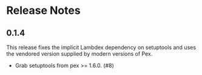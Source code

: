 # Release Notes

## 0.1.4

This release fixes the implicit Lambdex dependency on setuptools and uses the vendored version
supplied by modern versions of Pex.

* Grab setuptools from pex >= 1.6.0. (#8)